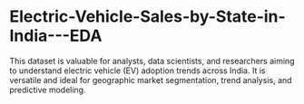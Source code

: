 # Electric-Vehicle-Sales-by-State-in-India---EDA
 This dataset is valuable for analysts, data scientists, and researchers aiming to  understand electric vehicle (EV) adoption trends across India. It is versatile and ideal  for geographic market segmentation, trend analysis, and predictive modeling. 
